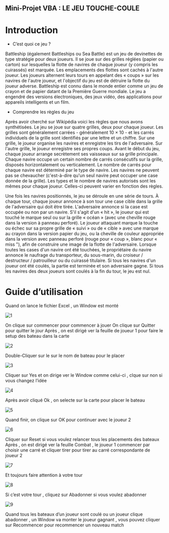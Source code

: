 ## Mini-Projet VBA : LE JEU TOUCHE-COULE

# Introduction

* C’est quoi ce jeu ?

Battleship (également Battleships ou Sea Battle) est un jeu de devinettes de type stratégie pour deux joueurs. Il se joue sur des grilles réglées (papier ou carton) sur lesquelles la flotte de navires de chaque joueur (y compris les cuirassés) est marquée. Les emplacements des flottes sont cachés à l'autre joueur. Les joueurs alternent leurs tours en appelant des « coups » sur les navires de l'autre joueur, et l'objectif du jeu est de détruire la flotte du joueur adverse.
Battleship est connu dans le monde entier comme un jeu de crayon et de papier datant de la Première Guerre mondiale. Le jeu a engendré des versions électroniques, des jeux vidéo, des applications pour appareils intelligents et un film.

* Comprendre les règles du jeu 

Après avoir cherché sur Wikipédia voici les règles que nous avons synthétisées. Le jeu se joue sur quatre grilles, deux pour chaque joueur. Les grilles sont généralement carrées - généralement 10 × 10 - et les carrés individuels de la grille sont identifiés par une lettre et un chiffre.  Sur une grille, le joueur organise les navires et enregistre les tirs de l'adversaire. Sur l'autre grille, le joueur enregistre ses propres coups.
Avant le début du jeu, chaque joueur arrange secrètement ses vaisseaux sur sa grille principale. Chaque navire occupe un certain nombre de carrés consécutifs sur la grille, disposés horizontalement ou verticalement. Le nombre de carrés pour chaque navire est déterminé par le type de navire. Les navires ne peuvent pas se chevaucher (c'est-à-dire qu'un seul navire peut occuper une case donnée de la grille). Les types et le nombre de navires autorisés sont les mêmes pour chaque joueur. Celles-ci peuvent varier en fonction des règles.

Une fois les navires positionnés, le jeu se déroule en une série de tours. À chaque tour, chaque joueur annonce à son tour une case cible dans la grille de l'adversaire qui doit être tirée. L'adversaire annonce si la case est occupée ou non par un navire. S'il s'agit d'un « hit », le joueur qui est touché le marque seul ou sur la grille « océan » (avec une cheville rouge dans la version à panneau perforé). Le joueur attaquant marque la touche ou échec sur sa propre grille de « suivi » ou de « cible » avec une marque au crayon dans la version papier du jeu, ou la cheville de couleur appropriée dans la version avec panneau perforé (rouge pour « coup », blanc pour « miss "), afin de construire une image de la flotte de l'adversaire.
Lorsque toutes les cases d'un navire ont été touchées, le propriétaire du navire annonce le naufrage du transporteur, du sous-marin, du croiseur / destructeur / patrouilleur ou du cuirassé titulaire. Si tous les navires d'un joueur ont été coulés, la partie est terminée et son adversaire gagne. Si tous les navires des deux joueurs sont coulés à la fin du tour, le jeu est nul. 

# Guide d’utilisation 

Quand on lance le fichier Excel , un Window est monté 

![1](https://user-images.githubusercontent.com/69216854/107957196-8adb2400-6fa0-11eb-81eb-357203b8fdc6.png)

On clique sur commencer pour commencer à jouer
On clique sur Quitter pour quitter le jour
Après , on est dirigé ver la feuille de joueur 1 pour faire le setup des bateau dans la carte

![2](https://user-images.githubusercontent.com/69216854/107957282-ae9e6a00-6fa0-11eb-985e-41563f4cac76.png)

Double-Cliquer sur le sur le nom de bateau pour le placer

![3](https://user-images.githubusercontent.com/69216854/107957368-cd9cfc00-6fa0-11eb-8830-d77357a01ab8.png)

Cliquer sur Yes et on dirige ver le Window comme celui-ci , clque sur non si vous changez l’idée

![4](https://user-images.githubusercontent.com/69216854/107957429-e4dbe980-6fa0-11eb-9563-04cfaaa62a08.png)

Après avoir cliqué Ok , on selecte sur la carte pour placer le bateau

![5](https://user-images.githubusercontent.com/69216854/107957449-ed342480-6fa0-11eb-97fe-6416d1aa1ab9.png)

Quand finir, on clique sur OK pour continuer avec le joueur 2 

![6](https://user-images.githubusercontent.com/69216854/107957535-0a68f300-6fa1-11eb-9174-3e240a1e824d.png)

Cliquer sur Reset si vous voulez relancer tous les placements des bateaux
Après , on est dirigé ver la feuille Combat , le joueur 1 commencer par choisir une carré et cliquer tirer pour tirer au carré correspondante de joueur 2

![7](https://user-images.githubusercontent.com/69216854/107957605-2076b380-6fa1-11eb-8c71-818db958e25f.png)

Et toujours faire attention à votre tour

![8](https://user-images.githubusercontent.com/69216854/107957673-371d0a80-6fa1-11eb-9e30-e791dabc58b8.png)

Si c’est votre tour , cliquez sur Abadonner si vous voulez abadonner

![9](https://user-images.githubusercontent.com/69216854/107957677-38e6ce00-6fa1-11eb-85ba-8cc979975799.png)

Quand tous les bateaux d’un joueur sont coulé ou un joueur clique abadonner , un Window va monter le joueur gagnant , vous pouvez cliquer sur Recommencer pour recommencer un nouveau match 

